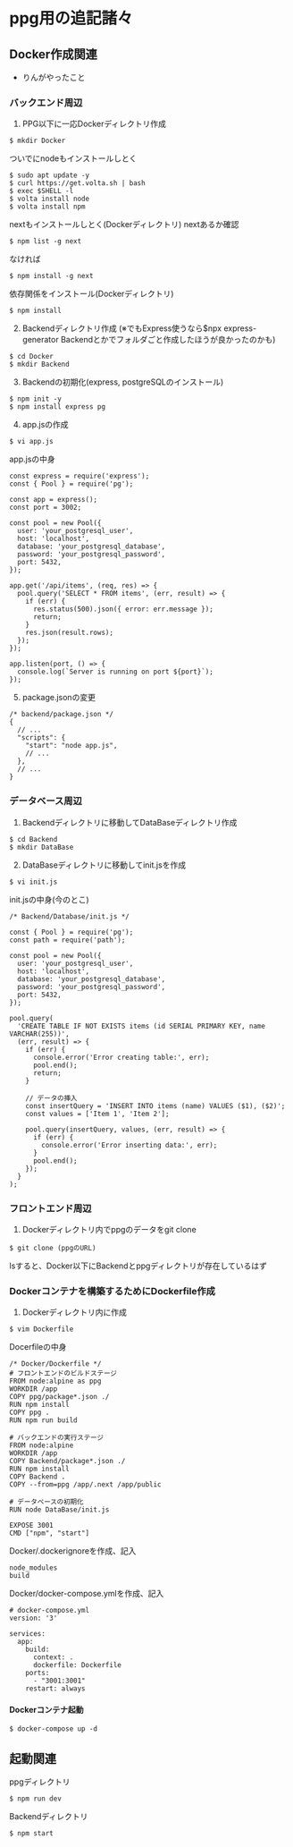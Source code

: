 # ppg用の追記諸々
## Docker作成関連
- りんがやったこと
### バックエンド周辺

1. PPG以下に一応Dockerディレクトリ作成
``` terminal
$ mkdir Docker
```
ついでにnodeもインストールしとく
``` terminal 
$ sudo apt update -y
$ curl https://get.volta.sh | bash
$ exec $SHELL -l
$ volta install node
$ volta install npm
```
nextもインストールしとく(Dockerディレクトリ)
nextあるか確認
```terminal 
$ npm list -g next
```
なければ
``` terminal
$ npm install -g next
```
依存関係をインストール(Dockerディレクトリ)
``` terminal 
$ npm install
```

2. Backendディレクトリ作成
(※でもExpress使うなら$npx express-generator Backendとかでフォルダごと作成したほうが良かったのかも)
``` terminal 
$ cd Docker
$ mkdir Backend
```
3. Backendの初期化(express, postgreSQLのインストール)
``` terminal
$ npm init -y
$ npm install express pg
```
4. app.jsの作成
``` terminal
$ vi app.js
```
app.jsの中身

``` terminal
const express = require('express');
const { Pool } = require('pg');

const app = express();
const port = 3002;

const pool = new Pool({
  user: 'your_postgresql_user',
  host: 'localhost',
  database: 'your_postgresql_database',
  password: 'your_postgresql_password',
  port: 5432,
});

app.get('/api/items', (req, res) => {
  pool.query('SELECT * FROM items', (err, result) => {
    if (err) {
      res.status(500).json({ error: err.message });
      return;
    }
    res.json(result.rows);
  });
});

app.listen(port, () => {
  console.log(`Server is running on port ${port}`);
});
```
5. package.jsonの変更

``` terminal 
/* backend/package.json */
{
  // ...
  "scripts": {
    "start": "node app.js",
    // ...
  },
  // ...
}
```


### データベース周辺

1. Backendディレクトリに移動してDataBaseディレクトリ作成
``` terminal 
$ cd Backend
$ mkdir DataBase
```
2. DataBaseディレクトリに移動してinit.jsを作成
``` terminal 
$ vi init.js
```
init.jsの中身(今のとこ)

``` terminal
/* Backend/Database/init.js */

const { Pool } = require('pg');
const path = require('path');

const pool = new Pool({
  user: 'your_postgresql_user',
  host: 'localhost',
  database: 'your_postgresql_database',
  password: 'your_postgresql_password',
  port: 5432,
});

pool.query(
  'CREATE TABLE IF NOT EXISTS items (id SERIAL PRIMARY KEY, name VARCHAR(255))',
  (err, result) => {
    if (err) {
      console.error('Error creating table:', err);
      pool.end();
      return;
    }

    // データの挿入
    const insertQuery = 'INSERT INTO items (name) VALUES ($1), ($2)';
    const values = ['Item 1', 'Item 2'];

    pool.query(insertQuery, values, (err, result) => {
      if (err) {
        console.error('Error inserting data:', err);
      }
      pool.end();
    });
  }
);
```

### フロントエンド周辺

1. Dockerディレクトリ内でppgのデータをgit clone
``` terminal 
$ git clone (ppgのURL)
```
lsすると、Docker以下にBackendとppgディレクトリが存在しているはず


### Dockerコンテナを構築するためにDockerfile作成
 
1. Dockerディレクトリ内に作成
``` terminal 
$ vim Dockerfile
```
Docerfileの中身
``` terminal 
/* Docker/Dockerfile */
# フロントエンドのビルドステージ
FROM node:alpine as ppg
WORKDIR /app
COPY ppg/package*.json ./
RUN npm install
COPY ppg .
RUN npm run build

# バックエンドの実行ステージ
FROM node:alpine
WORKDIR /app
COPY Backend/package*.json ./
RUN npm install
COPY Backend .
COPY --from=ppg /app/.next /app/public

# データベースの初期化
RUN node DataBase/init.js

EXPOSE 3001
CMD ["npm", "start"]
```
Docker/.dockerignoreを作成、記入
``` terminal 
node_modules
build
```
Docker/docker-compose.ymlを作成、記入
``` terminal
# docker-compose.yml
version: '3'

services:
  app:
    build:
      context: .
      dockerfile: Dockerfile
    ports:
      - "3001:3001"
    restart: always
```
#### Dockerコンテナ起動
``` terminal 
$ docker-compose up -d
```

## 起動関連
ppgディレクトリ
``` terminal 
$ npm run dev
```
Backendディレクトリ
``` terminal 
$ npm start
```
